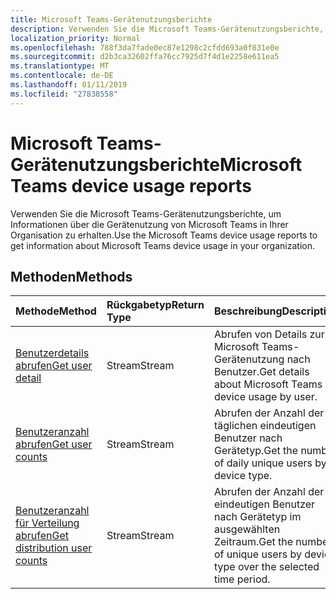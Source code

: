 ```yaml
---
title: Microsoft Teams-Gerätenutzungsberichte
description: Verwenden Sie die Microsoft Teams-Gerätenutzungsberichte, um Informationen über die Gerätenutzung von Microsoft Teams in Ihrer Organisation zu erhalten.
localization_priority: Normal
ms.openlocfilehash: 788f3da7fade0ec87e1298c2cfdd693a0f831e0e
ms.sourcegitcommit: d2b3ca32602ffa76cc7925d7f4d1e2258e611ea5
ms.translationtype: MT
ms.contentlocale: de-DE
ms.lasthandoff: 01/11/2019
ms.locfileid: "27838558"
---
```

# <a name="microsoft-teams-device-usage-reports"></a><span data-ttu-id="7ac02-103">Microsoft Teams-Gerätenutzungsberichte</span><span class="sxs-lookup"><span data-stu-id="7ac02-103">Microsoft Teams device usage reports</span></span>

<span data-ttu-id="7ac02-104">Verwenden Sie die Microsoft Teams-Gerätenutzungsberichte, um Informationen über die Gerätenutzung von Microsoft Teams in Ihrer Organisation zu erhalten.</span><span class="sxs-lookup"><span data-stu-id="7ac02-104">Use the Microsoft Teams device usage reports to get information about Microsoft Teams device usage in your organization.</span></span>

## <a name="methods"></a><span data-ttu-id="7ac02-105">Methoden</span><span class="sxs-lookup"><span data-stu-id="7ac02-105">Methods</span></span>

| <span data-ttu-id="7ac02-106">Methode</span><span class="sxs-lookup"><span data-stu-id="7ac02-106">Method</span></span>                                   | <span data-ttu-id="7ac02-107">Rückgabetyp</span><span class="sxs-lookup"><span data-stu-id="7ac02-107">Return Type</span></span> | <span data-ttu-id="7ac02-108">Beschreibung</span><span class="sxs-lookup"><span data-stu-id="7ac02-108">Description</span></span>                              |
| :--------------------------------------- | :---------- | :--------------------------------------- |
| [<span data-ttu-id="7ac02-109">Benutzerdetails abrufen</span><span class="sxs-lookup"><span data-stu-id="7ac02-109">Get user detail</span></span>](../api/reportroot-getteamsdeviceusageuserdetail.md) | <span data-ttu-id="7ac02-110">Stream</span><span class="sxs-lookup"><span data-stu-id="7ac02-110">Stream</span></span>      | <span data-ttu-id="7ac02-111">Abrufen von Details zur Microsoft Teams-Gerätenutzung nach Benutzer.</span><span class="sxs-lookup"><span data-stu-id="7ac02-111">Get details about Microsoft Teams device usage by user.</span></span> |
| [<span data-ttu-id="7ac02-112">Benutzeranzahl abrufen</span><span class="sxs-lookup"><span data-stu-id="7ac02-112">Get user counts</span></span>](../api/reportroot-getteamsdeviceusageusercounts.md) | <span data-ttu-id="7ac02-113">Stream</span><span class="sxs-lookup"><span data-stu-id="7ac02-113">Stream</span></span>      | <span data-ttu-id="7ac02-114">Abrufen der Anzahl der täglichen eindeutigen Benutzer nach Gerätetyp.</span><span class="sxs-lookup"><span data-stu-id="7ac02-114">Get the number of daily unique users by device type.</span></span> |
| [<span data-ttu-id="7ac02-115">Benutzeranzahl für Verteilung abrufen</span><span class="sxs-lookup"><span data-stu-id="7ac02-115">Get distribution user counts</span></span>](../api/reportroot-getteamsdeviceusagedistributionusercounts.md) | <span data-ttu-id="7ac02-116">Stream</span><span class="sxs-lookup"><span data-stu-id="7ac02-116">Stream</span></span>      | <span data-ttu-id="7ac02-117">Abrufen der Anzahl der eindeutigen Benutzer nach Gerätetyp im ausgewählten Zeitraum.</span><span class="sxs-lookup"><span data-stu-id="7ac02-117">Get the number of unique users by device type over the selected time period.</span></span> |
